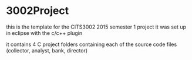 # 3002Project

this is the template for the CITS3002 2015 semester 1 project
it was set up in eclipse with the c/c++ plugin

it contains 4 C project folders containing each of the source code files (collector, analyst, bank, director)
